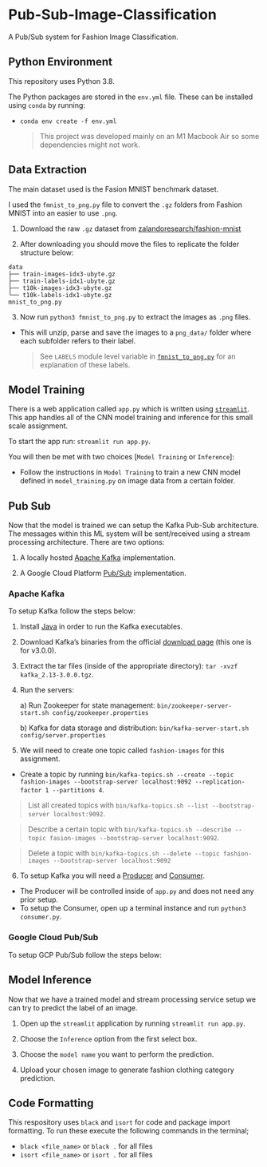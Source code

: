 # Pub-Sub-Image-Classification

A Pub/Sub system for Fashion Image Classification.

## Python Environment

This repository uses Python 3.8.

The Python packages are stored in the `env.yml` file. These can be installed using `conda` by running:

- `conda env create -f env.yml`

  > This project was developed mainly on an M1 Macbook Air so some dependencies might not work.

## Data Extraction

The main dataset used is the Fasion MNIST benchmark dataset.

I used the `fmnist_to_png.py` file to convert the `.gz` folders from Fashion MNIST into an easier to use `.png`.

1. Download the raw `.gz` dataset from [zalandoresearch/fashion-mnist](https://github.com/zalandoresearch/fashion-mnist)

2. After downloading you should move the files to replicate the folder structure below:

```
data
├── train-images-idx3-ubyte.gz
├── train-labels-idx1-ubyte.gz
├── t10k-images-idx3-ubyte.gz
└── t10k-labels-idx1-ubyte.gz
mnist_to_png.py
```

3. Now run `python3 fmnist_to_png.py` to extract the images as `.png` files.

- This will unzip, parse and save the images to a `png_data/` folder where each subfolder refers to their label.
  > See `LABELS` module level variable in [`fmnist_to_png.py`](fmnist_to_png.py`) for an explanation of these labels.

## Model Training

There is a web application called `app.py` which is written using [`streamlit`](https://streamlit.io/). This app handles all of the CNN model training and inference for this small scale assignment.

To start the app run: `streamlit run app.py`.

You will then be met with two choices [`Model Training` or `Inference`]:

- Follow the instructions in `Model Training` to train a new CNN model defined in `model_training.py` on image data from a certain folder.

## Pub Sub

Now that the model is trained we can setup the Kafka Pub-Sub architecture. The messages within this ML system will be sent/received using a stream processing architecture. There are two options:

1. A locally hosted [Apache Kafka](https://kafka.apache.org/) implementation.

2. A Google Cloud Platform [Pub/Sub](https://cloud.google.com/pubsub) implementation.

### Apache Kafka

To setup Kafka follow the steps below:

1. Install [Java](https://www.oracle.com/java/technologies/downloads/) in order to run the Kafka executables.
2. Download Kafka’s binaries from the official [download page](https://archive.apache.org/dist/kafka/3.0.0/kafka_2.13-3.0.0.tgz) (this one is for v3.0.0).
3. Extract the tar files (inside of the appropriate directory): `tar -xvzf kafka_2.13-3.0.0.tgz`.
4. Run the servers:

   a) Run Zookeeper for state management: `bin/zookeeper-server-start.sh config/zookeeper.properties`

   b) Kafka for data storage and distribution: `bin/kafka-server-start.sh config/server.properties`

5. We will need to create one topic called `fashion-images` for this assignment.

- Create a topic by running `bin/kafka-topics.sh --create --topic fashion-images --bootstrap-server localhost:9092 --replication-factor 1 --partitions 4`.

> List all created topics with `bin/kafka-topics.sh --list --bootstrap-server localhost:9092`.

> Describe a certain topic with `bin/kafka-topics.sh --describe --topic fasion-images --bootstrap-server localhost:9092`.

> Delete a topic with `bin/kafka-topics.sh --delete --topic fashion-images --bootstrap-server localhost:9092`

6. To setup Kafka you will need a [Producer](producer.py) and [Consumer](consumer.py).

- The Producer will be controlled inside of `app.py` and does not need any prior setup.
- To setup the Consumer, open up a terminal instance and run `python3 consumer.py`.

### Google Cloud Pub/Sub

To setup GCP Pub/Sub follow the steps below:

## Model Inference

Now that we have a trained model and stream processing service setup we can try to predict the label of an image.

1. Open up the `streamlit` application by running `streamlit run app.py`.

2. Choose the `Inference` option from the first select box.

3. Choose the `model name` you want to perform the prediction.

4. Upload your chosen image to generate fashion clothing category prediction.

## Code Formatting

This respository uses `black` and `isort` for code and package import formatting.
To run these execute the following commands in the terminal;

- `black <file_name>` or `black .` for all files
- `isort <file_name>` or `isort .` for all files
